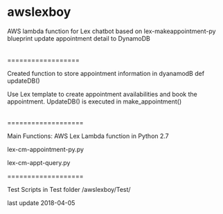 # awslexboy
AWS lambda function for Lex chatbot 
based on lex-makeappointment-py blueprint 
update appointment detail to DynamoDB 

######
==================

Created function to store appointment information in dyanamodB 
  def updateDB()
  
Use Lex template to create appointment availabilities and book the appointment.
UpdateDB() is executed in make_appointment()

######
===================

Main Functions: 
AWS Lex Lambda function in Python 2.7 

lex-cm-appointment-py.py	

lex-cm-appt-query.py

===================

Test Scripts in Test folder /awslexboy/Test/

last update 2018-04-05

